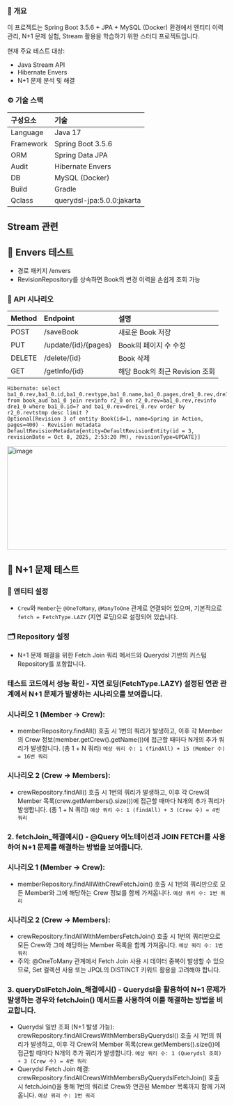 ### 🧭 개요

이 프로젝트는 Spring Boot 3.5.6 + JPA + MySQL (Docker) 환경에서 엔티티 이력 관리, N+1 문제 실험, Stream 활용을 학습하기 위한 스터디 프로젝트입니다.

현재 주요 테스트 대상:

*   Java Stream API
*   Hibernate Envers
*   N+1 문제 분석 및 해결


### ⚙️ 기술 스택

| 구성요소 | 기술              |
| :------- | :---------------- |
| Language | Java 17           |
| Framework| Spring Boot 3.5.6 |
| ORM      | Spring Data JPA   |
| Audit    | Hibernate Envers  |
| DB       | MySQL (Docker)    |
| Build    | Gradle            |
| Qclass   | querydsl-jpa:5.0.0:jakarta|

## Stream 관련



## 🧩 Envers 테스트
- 경로 패키지 /envers
- RevisionRepository를 상속하면 Book의 변경 이력을 손쉽게 조회 가능
### 🧪 API 시나리오
| Method	| Endpoint | 	설명 |
| :------- | :----------| :------ |
| POST	   | /saveBook	| 새로운 Book 저장 |
|PUT	| /update/{id}/{pages}	| Book의 페이지 수 수정 |
|DELETE	| /delete/{id}	| Book 삭제 |
|GET	| /getInfo/{id}	| 해당 Book의 최근 Revision 조회 |
```
Hibernate: select ba1_0.rev,ba1_0.id,ba1_0.revtype,ba1_0.name,ba1_0.pages,dre1_0.rev,dre1_0.revtstmp from book_aud ba1_0 join revinfo r2_0 on r2_0.rev=ba1_0.rev,revinfo dre1_0 where ba1_0.id=? and ba1_0.rev=dre1_0.rev order by r2_0.revtstmp desc limit ?
Optional[Revision 3 of entity Book(id=1, name=Spring in Action, pages=400) - Revision metadata DefaultRevisionMetadata{entity=DefaultRevisionEntity(id = 3, revisionDate = Oct 8, 2025, 2:53:20 PM), revisionType=UPDATE}]
```
<img width="589" height="238" alt="image" src="https://github.com/user-attachments/assets/b134a36b-86d0-4c5b-a2c0-10ca31e02af3" />


## 🧩 N+1 문제 테스트 

### 📄 엔티티 설정
- `Crew`와 `Member`는 `@OneToMany`, `@ManyToOne` 관계로 연결되어 있으며, 기본적으로 `fetch = FetchType.LAZY` (지연 로딩)으로 설정되어 있습니다.
### 🗂 Repository 설정
- N+1 문제 해결을 위한 Fetch Join 쿼리 메서드와 Querydsl 기반의 커스텀 Repository를 포함합니다.
### 테스트 코드에서 성능 확인 - 지연 로딩(FetchType.LAZY) 설정된 연관 관계에서 N+1 문제가 발생하는 시나리오를 보여줍니다.
### 시나리오 1 (Member -> Crew):
- memberRepository.findAll() 호출 시 1번의 쿼리가 발생하고, 이후 각 Member의 Crew 정보(member.getCrew().getName())에 접근할 때마다 N개의 추가 쿼리가 발생합니다. (총 1 + N 쿼리)
`예상 쿼리 수: 1 (findAll) + 15 (Member 수) = 16번 쿼리`
### 시나리오 2 (Crew -> Members):
- crewRepository.findAll() 호출 시 1번의 쿼리가 발생하고, 이후 각 Crew의 Member 목록(crew.getMembers().size())에 접근할 때마다 N개의 추가 쿼리가 발생합니다. (총 1 + N 쿼리)
`예상 쿼리 수: 1 (findAll) + 3 (Crew 수) = 4번 쿼리`

### 2. fetchJoin_해결예시() - @Query 어노테이션과 JOIN FETCH를 사용하여 N+1 문제를 해결하는 방법을 보여줍니다.
### 시나리오 1 (Member -> Crew):
- memberRepository.findAllWithCrewFetchJoin() 호출 시 1번의 쿼리만으로 모든 Member와 그에 해당하는 Crew 정보를 함께 가져옵니다.
  `예상 쿼리 수: 1번 쿼리`
### 시나리오 2 (Crew -> Members):
- crewRepository.findAllWithMembersFetchJoin() 호출 시 1번의 쿼리만으로 모든 Crew와 그에 해당하는 Member 목록을 함께 가져옵니다.
`예상 쿼리 수: 1번 쿼리`
- 주의: @OneToMany 관계에서 Fetch Join 사용 시 데이터 중복이 발생할 수 있으므로, Set 컬렉션 사용 또는 JPQL의 DISTINCT 키워드 활용을 고려해야 합니다.
### 3. queryDslFetchJoin_해결예시() - Querydsl을 활용하여 N+1 문제가 발생하는 경우와 fetchJoin() 메서드를 사용하여 이를 해결하는 방법을 비교합니다.
- Querydsl 일반 조회 (N+1 발생 가능): crewRepository.findAllCrewsWithMembersByQuerydsl() 호출 시 1번의 쿼리가 발생하고, 이후 각 Crew의 Member 목록(crew.getMembers().size())에 접근할 때마다 N개의 추가 쿼리가 발생합니다.
`예상 쿼리 수: 1 (Querydsl 조회) + 3 (Crew 수) = 4번 쿼리`
- Querydsl Fetch Join 해결: crewRepository.findAllCrewsWithMembersByQuerydslFetchJoin() 호출 시 fetchJoin()을 통해 1번의 쿼리로 Crew와 연관된 Member 목록까지 함께 가져옵니다.
`예상 쿼리 수: 1번 쿼리`


